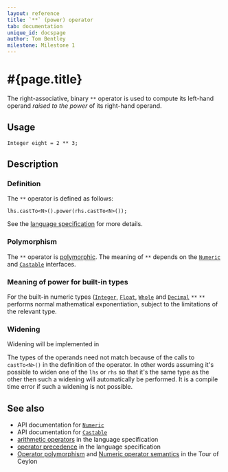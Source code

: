 ```yaml
---
layout: reference
title: `**` (power) operator
tab: documentation
unique_id: docspage
author: Tom Bentley
milestone: Milestone 1
---
```


# #{page.title}

The right-associative, binary `**` operator is used to compute its left-hand 
operand *raised to the power* of its right-hand operand.

## Usage 

    Integer eight = 2 ** 3;

## Description

### Definition

The `**` operator is defined as follows:

    lhs.castTo<N>().power(rhs.castTo<N>());

See the [language specification](#{site.urls.spec}#arithmetic) for more details.

### Polymorphism

The `**` operator is [polymorphic](/documentation/reference/operator/operator-polymorphism). 
The meaning of `**` depends on the 
[`Numeric`](#{site.urls.apidoc}/ceylon/language/interface_Numeric.html) and
[`Castable`](#{site.urls.apidoc}/ceylon/language/interface_Castable.html) interfaces.

### Meaning of power for built-in types

For the built-in numeric types ([`Integer`](#{site.urls.apidoc}/ceylon/language/class_Integer.html), 
[`Float`](#{site.urls.apidoc}/ceylon/language/class_Float.html),
[`Whole`](#{site.urls.apidoc}/ceylon/language/class_Whole.html) and
[`Decimal`](#{site.urls.apidoc}/ceylon/language/class_Decimal.html) `**` 
`**` performs normal mathematical exponentiation, subject to the limitations
of the relevant type.

### Widening

Widening will be implemented in <!-- m2 -->

The types of the operands need not match because of the calls to `castTo<N>()` 
in the definition of the operator. In other words assuming it's possible to 
widen one of the `lhs` or `rhs` so that it's the same type as the other then 
such a widening will automatically be performed. It is a compile time error if 
such a widening is not possible.

## See also

* API documentation for [`Numeric`](#{site.urls.apidoc}/ceylon/language/interface_Numeric.html)
* API documentation for [`Castable`](#{site.urls.apidoc}/ceylon/language/interface_Castable.html)
* [arithmetic operators](#{site.urls.spec}#arithmetic) in the 
  language specification
* [operator precedence](#{site.urls.spec}#operatorprecedence) in the 
  language specification
* [Operator polymorphism](/documentation/tour/language-module/#operator_polymorphism) 
  and 
  [Numeric operator semantics](/documentation/tour/language-module/#numeric_operator_semantics) 
  in the Tour of Ceylon
